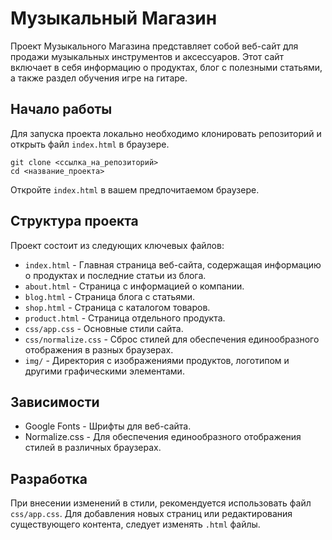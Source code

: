 # Музыкальный Магазин

Проект Музыкального Магазина представляет собой веб-сайт для продажи музыкальных инструментов и аксессуаров. Этот сайт включает в себя информацию о продуктах, блог с полезными статьями, а также раздел обучения игре на гитаре.

## Начало работы

Для запуска проекта локально необходимо клонировать репозиторий и открыть файл `index.html` в браузере.

```
git clone <ссылка_на_репозиторий>
cd <название_проекта>
```

Откройте `index.html` в вашем предпочитаемом браузере.

## Структура проекта

Проект состоит из следующих ключевых файлов:

- `index.html` - Главная страница веб-сайта, содержащая информацию о продуктах и последние статьи из блога.
- `about.html` - Страница с информацией о компании.
- `blog.html` - Страница блога с статьями.
- `shop.html` - Страница с каталогом товаров.
- `product.html` - Страница отдельного продукта.
- `css/app.css` - Основные стили сайта.
- `css/normalize.css` - Сброс стилей для обеспечения единообразного отображения в разных браузерах.
- `img/` - Директория с изображениями продуктов, логотипом и другими графическими элементами.

## Зависимости

- Google Fonts - Шрифты для веб-сайта.
- Normalize.css - Для обеспечения единообразного отображения стилей в различных браузерах.

## Разработка

При внесении изменений в стили, рекомендуется использовать файл `css/app.css`. Для добавления новых страниц или редактирования существующего контента, следует изменять `.html` файлы.

